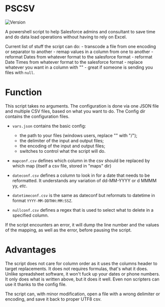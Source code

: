 # PSCSV
![Version](https://img.shields.io/badge/Version-1.2-blue.svg)

A powershell script to help Salesforce admins and consultant to save time and do data load operations without having to rely on Excel.

Current list of stuff the script can do:
	 - transcode a file from one encoding or separator to another
	 - remap values in a column from one to another
	 - reformat Dates from whatever format to the salesforce format
	 - reformat Date Times from whatever format to the salesforce format
	 - replace whatever you want in a column with "" - great if someone is sending you files with `null`.

# Function

This script takes no arguments. The configuration is done via one JSON file and multiple CSV files, based on what you want to do.
The Config dir contains the configuration files.

* `vars.json` contains the basic config:

	- the path to your files (windows users, replace "\" with "/");
	- the delimiter of the input and output files;
	- the encoding of the input and output files;
	- switches to control what the script will do.

* `mapconf.csv` defines which column in the csv should be replaced by which map (itself a csv file, stored in "maps" dir)
* `dateconf.csv` defines a column to look in for a date that needs to be reformatted. It understands any variation of dd-MM-YYYY or d MMMM yy, _etc_.
* `datetimeconf.csv` is the same as dateconf but reformats to datetime in format `YYYY-MM-DDTHH:MM:SSZ`.
* `nullconf.csv` defines a regex that is used to select what to delete in a specified column.

If the script encounters an error, it will dump the line number and the values of the mapping, as well as the error, before pausing the script.

# Advantages

The script does not care for column order as it uses the columns header to target replacements.
It does not requires formulas, that's what it does.
Unlike spreadsheet software, it won't fuck up your dates or phone numbers.
It only does what is written above, but it does it well.
Even non scripters can use it thanks to the config file.

The script can, with minor modification, open a file with a wrong delimiter or encoding, and save it back to proper UTF8 csv.
